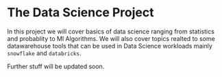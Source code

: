 # The Data Science Project 

In this project we will cover basics of data science ranging from statistics and probablity to Ml Algorithms.
We will also cover topics realted to some datawarehouse tools that can be used in Data Science workloads mainly `snowflake` and `databricks`.

Further stuff will be updated soon.
